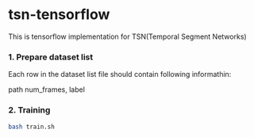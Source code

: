 # tsn-tensorflow
This is tensorflow implementation for TSN(Temporal Segment Networks)

### 1. Prepare dataset list

Each row in the dataset list file should contain following informathin:

path num_frames, label

### 2. Training 
```bash
bash train.sh
```
